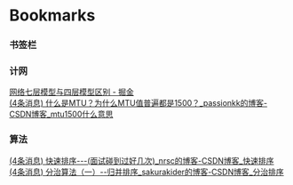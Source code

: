 <!DOCTYPE NETSCAPE-Bookmark-file-1>
<!-- This is an automatically generated file.
     It will be read and overwritten.
     DO NOT EDIT! -->
<META HTTP-EQUIV="Content-Type" CONTENT="text/html; charset=UTF-8">
<TITLE>Bookmarks</TITLE>
<H1>Bookmarks</H1>
<DL><p>
    <DT><H3 ADD_DATE="1648359492" LAST_MODIFIED="0" PERSONAL_TOOLBAR_FOLDER="true">书签栏</H3>
    <DL><p>
        <DT><H3 ADD_DATE="1648359526" LAST_MODIFIED="1648359526">计网</H3>
        <DL><p>
            <DT><A HREF="https://juejin.cn/post/6844903492763533319" ADD_DATE="1648359526">网络七层模型与四层模型区别 - 掘金</A>
            <DT><A HREF="https://blog.csdn.net/passionkk/article/details/100538418" ADD_DATE="1648359526">(4条消息) 什么是MTU？为什么MTU值普遍都是1500？_passionkk的博客-CSDN博客_mtu1500什么意思</A>
        </DL><p>
        <DT><H3 ADD_DATE="1648359533" LAST_MODIFIED="1648359533">算法</H3>
        <DL><p>
            <DT><A HREF="https://blog.csdn.net/nrsc272420199/article/details/82587933" ADD_DATE="1648359533">(4条消息) 快速排序---(面试碰到过好几次)_nrsc的博客-CSDN博客_快速排序</A>
            <DT><A HREF="https://blog.csdn.net/sakurakider/article/details/80031794" ADD_DATE="1648359533">(4条消息) 分治算法（一）--归并排序_sakurakider的博客-CSDN博客_分治排序</A>
        </DL><p>
    </DL><p>
</DL><p>
